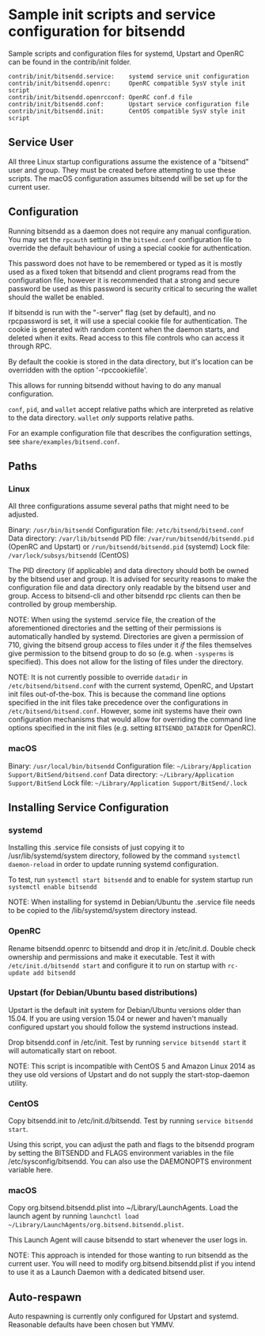 Sample init scripts and service configuration for bitsendd
==========================================================

Sample scripts and configuration files for systemd, Upstart and OpenRC
can be found in the contrib/init folder.

    contrib/init/bitsendd.service:    systemd service unit configuration
    contrib/init/bitsendd.openrc:     OpenRC compatible SysV style init script
    contrib/init/bitsendd.openrcconf: OpenRC conf.d file
    contrib/init/bitsendd.conf:       Upstart service configuration file
    contrib/init/bitsendd.init:       CentOS compatible SysV style init script

Service User
---------------------------------

All three Linux startup configurations assume the existence of a "bitsend" user
and group.  They must be created before attempting to use these scripts.
The macOS configuration assumes bitsendd will be set up for the current user.

Configuration
---------------------------------

Running bitsendd as a daemon does not require any manual configuration. You may
set the `rpcauth` setting in the `bitsend.conf` configuration file to override
the default behaviour of using a special cookie for authentication.

This password does not have to be remembered or typed as it is mostly used
as a fixed token that bitsendd and client programs read from the configuration
file, however it is recommended that a strong and secure password be used
as this password is security critical to securing the wallet should the
wallet be enabled.

If bitsendd is run with the "-server" flag (set by default), and no rpcpassword is set,
it will use a special cookie file for authentication. The cookie is generated with random
content when the daemon starts, and deleted when it exits. Read access to this file
controls who can access it through RPC.

By default the cookie is stored in the data directory, but it's location can be overridden
with the option '-rpccookiefile'.

This allows for running bitsendd without having to do any manual configuration.

`conf`, `pid`, and `wallet` accept relative paths which are interpreted as
relative to the data directory. `wallet` *only* supports relative paths.

For an example configuration file that describes the configuration settings,
see `share/examples/bitsend.conf`.

Paths
---------------------------------

### Linux

All three configurations assume several paths that might need to be adjusted.

Binary:              `/usr/bin/bitsendd`
Configuration file:  `/etc/bitsend/bitsend.conf`
Data directory:      `/var/lib/bitsendd`
PID file:            `/var/run/bitsendd/bitsendd.pid` (OpenRC and Upstart) or `/run/bitsendd/bitsendd.pid` (systemd)
Lock file:           `/var/lock/subsys/bitsendd` (CentOS)

The PID directory (if applicable) and data directory should both be owned by the
bitsend user and group. It is advised for security reasons to make the
configuration file and data directory only readable by the bitsend user and
group. Access to bitsend-cli and other bitsendd rpc clients can then be
controlled by group membership.

NOTE: When using the systemd .service file, the creation of the aforementioned
directories and the setting of their permissions is automatically handled by
systemd. Directories are given a permission of 710, giving the bitsend group
access to files under it _if_ the files themselves give permission to the
bitsend group to do so (e.g. when `-sysperms` is specified). This does not allow
for the listing of files under the directory.

NOTE: It is not currently possible to override `datadir` in
`/etc/bitsend/bitsend.conf` with the current systemd, OpenRC, and Upstart init
files out-of-the-box. This is because the command line options specified in the
init files take precedence over the configurations in
`/etc/bitsend/bitsend.conf`. However, some init systems have their own
configuration mechanisms that would allow for overriding the command line
options specified in the init files (e.g. setting `BITSENDD_DATADIR` for
OpenRC).

### macOS

Binary:              `/usr/local/bin/bitsendd`
Configuration file:  `~/Library/Application Support/BitSend/bitsend.conf`
Data directory:      `~/Library/Application Support/BitSend`
Lock file:           `~/Library/Application Support/BitSend/.lock`

Installing Service Configuration
-----------------------------------

### systemd

Installing this .service file consists of just copying it to
/usr/lib/systemd/system directory, followed by the command
`systemctl daemon-reload` in order to update running systemd configuration.

To test, run `systemctl start bitsendd` and to enable for system startup run
`systemctl enable bitsendd`

NOTE: When installing for systemd in Debian/Ubuntu the .service file needs to be copied to the /lib/systemd/system directory instead.

### OpenRC

Rename bitsendd.openrc to bitsendd and drop it in /etc/init.d.  Double
check ownership and permissions and make it executable.  Test it with
`/etc/init.d/bitsendd start` and configure it to run on startup with
`rc-update add bitsendd`

### Upstart (for Debian/Ubuntu based distributions)

Upstart is the default init system for Debian/Ubuntu versions older than 15.04. If you are using version 15.04 or newer and haven't manually configured upstart you should follow the systemd instructions instead.

Drop bitsendd.conf in /etc/init.  Test by running `service bitsendd start`
it will automatically start on reboot.

NOTE: This script is incompatible with CentOS 5 and Amazon Linux 2014 as they
use old versions of Upstart and do not supply the start-stop-daemon utility.

### CentOS

Copy bitsendd.init to /etc/init.d/bitsendd. Test by running `service bitsendd start`.

Using this script, you can adjust the path and flags to the bitsendd program by
setting the BITSENDD and FLAGS environment variables in the file
/etc/sysconfig/bitsendd. You can also use the DAEMONOPTS environment variable here.

### macOS

Copy org.bitsend.bitsendd.plist into ~/Library/LaunchAgents. Load the launch agent by
running `launchctl load ~/Library/LaunchAgents/org.bitsend.bitsendd.plist`.

This Launch Agent will cause bitsendd to start whenever the user logs in.

NOTE: This approach is intended for those wanting to run bitsendd as the current user.
You will need to modify org.bitsend.bitsendd.plist if you intend to use it as a
Launch Daemon with a dedicated bitsend user.

Auto-respawn
-----------------------------------

Auto respawning is currently only configured for Upstart and systemd.
Reasonable defaults have been chosen but YMMV.
